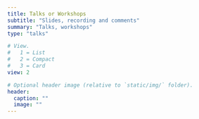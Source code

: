 ```yaml
---
title: Talks or Workshops
subtitle: "Slides, recording and comments"
summary: "Talks, workshops"
type: "talks"

# View.
#   1 = List
#   2 = Compact
#   3 = Card
view: 2

# Optional header image (relative to `static/img/` folder).
header:
  caption: ""
  image: ""
---
```

